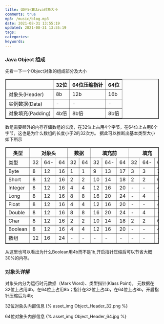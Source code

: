 ```yaml
---
title: 如何计算Java对象大小
comments: true
mp3: /music/blog.mp3
date: 2021-08-31 13:55:19
updated: 2021-08-31 13:55:19
tags:
categories:
keywords:
---
```


### Java Object 组成
先看一下一个Object对象的组成部分及大小

<style>
content table th, .content table td {
    border: 1px solid #ddd;
    padding: 0;
}
</style>

<table border="2">
  <thead>
    <tr>
      <th></th>
      <th>32位</th>
      <th>64位压缩指针</th>
      <th>64位</th>
    </tr>
  </thead>
  <tody>
    <tr>
      <td>对象头(Header)</td>
      <td>8b</td>
      <td>12b</td>
      <td>16b</td>
    </tr>
    <tr>
      <td>实例数据(Data)</td>
      <td>-</td>
      <td>-</td>
      <td>-</td>
    </tr>
    <tr>
      <td>对象填充(Padding)</td>
      <td>4b倍</td>
      <td>8b倍</td>
      <td>8b倍</td>
    </tr>
  </tbody>
</table>

数组需要额外的内存存储数组的长度，在32位上占用4个字节，在64位上占用8个字节，这也是为什么数组的长度小于2的32次方。
据此可以推断出基本类型大小如下所示

<table border="2" >
  <thead>
    <tr>
        <th>类型</th>
        <th colspan = "3">对象头</th>
        <th colspan = "2">数据</th>
        <th colspan = "3">填充前</th>
        <th colspan = "3">填充</th>
        <th colspan = "3">总大小</th>
    </tr>
  </thead>
  <tbody>
    <tr>
      <td>类型</td>
      <td>32</td>
      <td title="64压缩指针">64-</td>
      <td>64</td>
      <td>32</td>
      <td>64</td>
      <td>32</td>
      <td title="64压缩指针">64-</td>
      <td>64</td>
      <td>32</td>
      <td title="64压缩指针">64-</td>
      <td>64</td>
      <td>32</td>
      <td title="64压缩指针">64-</td>
      <td>64</td>
    </tr>
    <tr>
      <td>Byte</td>
      <td>8</td>
      <td>12</td>
      <td>16</td>
      <td>1</td>
      <td>1</td>
      <td>9</td>
      <td>13</td>
      <td>17</td>
      <td>3</td>
      <td>3</td>
      <td>7</td>
      <td>12</td>
      <td>16</td>
      <td>24</td>
    </tr>
    <tr>
      <td>Short</td>
      <td>8</td>
      <td>12</td>
      <td>16</td>
      <td>2</td>
      <td>2</td>
      <td>10</td>
      <td>14</td>
      <td>18</td>
      <td>2</td>
      <td>2</td>
      <td>6</td>
      <td>12</td>
      <td>16</td>
      <td>24</td>
    </tr>
    <tr>
      <td>Integer</td>
      <td>8</td>
      <td>12</td>
      <td>16</td>
      <td>4</td>
      <td>4</td>
      <td>12</td>
      <td>16</td>
      <td>20</td>
      <td>-</td>
      <td>-</td>
      <td>4</td>
      <td>12</td>
      <td>16</td>
      <td>24</td>
    </tr>
    <tr>
      <td>Long</td>
      <td>8</td>
      <td>12</td>
      <td>16</td>
      <td>8</td>
      <td>8</td>
      <td>16</td>
      <td>20</td>
      <td>24</td>
      <td>-</td>
      <td>4</td>
      <td>-</td>
      <td>16</td>
      <td>24</td>
      <td>24</td>
    </tr>
    <tr>
      <td>Float</td>
      <td>8</td>
      <td>12</td>
      <td>16</td>
      <td>4</td>
      <td>4</td>
      <td>12</td>
      <td>16</td>
      <td>20</td>
      <td>-</td>
      <td>-</td>
      <td>4</td>
      <td>12</td>
      <td>16</td>
      <td>24</td>
    </tr>
    <tr>
      <td>Double</td>
      <td>8</td>
      <td>12</td>
      <td>16</td>
      <td>8</td>
      <td>8</td>
      <td>16</td>
      <td>20</td>
      <td>24</td>
      <td>-</td>
      <td>4</td>
      <td>-</td>
      <td>16</td>
      <td>24</td>
      <td>24</td>
    </tr>
    <tr>
      <td>Char</td>
      <td>8</td>
      <td>12</td>
      <td>16</td>
      <td>2</td>
      <td>2</td>
      <td>10</td>
      <td>14</td>
      <td>18</td>
      <td>2</td>
      <td>2</td>
      <td>6</td>
      <td>12</td>
      <td>16</td>
      <td>24</td>
    </tr>
    <tr>
      <td>Boolean</td>
      <td>8</td>
      <td>12</td>
      <td>16</td>
      <td>4</td>
      <td>4</td>
      <td>12</td>
      <td>16</td>
      <td>20</td>
      <td>-</td>
      <td>-</td>
      <td>4</td>
      <td>12</td>
      <td>16</td>
      <td>24</td>
    </tr>
    <tr>
      <td>数组</td>
      <td>12</td>
      <td>16</td>
      <td>24</td>
      <td>-</td>
      <td>-</td>
      <td>-</td>
      <td>-</td>
      <td>-</td>
      <td>-</td>
      <td>-</td>
      <td>-</td>
      <td>-</td>
      <td>-</td>
      <td>-</td>
    </tr>
  </tbody>
</table>

从这里也可以看出为什么Boolean用4b而不是1b,开启指针压缩后可以节省大概30%的内存。

### 对象头详解
对象头内分为运行时元数据（Mark Word）、类型指针(Klass Point)。
元数据在32位上占用4b，在64位上占用8b；指针在32位上占4b，在64位上占8b，开启指针压缩后为4b;

32位对象头内部信息
{% asset_img Object_Header_32.png %}

64位对象头内部信息
{% asset_img Object_Header_64.jpg %}

